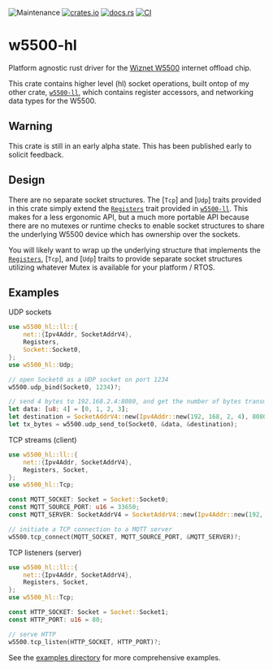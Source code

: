 ![Maintenance](https://img.shields.io/badge/maintenance-experimental-blue.svg)
[![crates.io](https://img.shields.io/crates/v/w5500-hl.svg)](https://crates.io/crates/w5500-hl)
[![docs.rs](https://docs.rs/w5500-hl/badge.svg)](https://docs.rs/w5500-hl/)
[![CI](https://github.com/newAM/w5500-hl-rs/workflows/CI/badge.svg)](https://github.com/newAM/w5500-hl-rs/actions)

# w5500-hl

Platform agnostic rust driver for the [Wiznet W5500] internet offload chip.

This crate contains higher level (hl) socket operations, built ontop of my
other crate, [`w5500-ll`], which contains register accessors, and networking
data types for the W5500.

## Warning

This crate is still in an early alpha state.
This has been published early to solicit feedback.

## Design

There are no separate socket structures.
The [`Tcp`] and [`Udp`] traits provided in this crate simply extend the
[`Registers`] trait provided in [`w5500-ll`].
This makes for a less ergonomic API, but a much more portable API because
there are no mutexes or runtime checks to enable socket structures to share
the underlying W5500 device which has ownership over the sockets.

You will likely want to wrap up the underlying structure that implements
the [`Registers`], [`Tcp`], and [`Udp`] traits to provide separate socket
structures utilizing whatever Mutex is available for your platform / RTOS.

## Examples

UDP sockets

```rust
use w5500_hl::ll::{
    net::{Ipv4Addr, SocketAddrV4},
    Registers,
    Socket::Socket0,
};
use w5500_hl::Udp;

// open Socket0 as a UDP socket on port 1234
w5500.udp_bind(Socket0, 1234)?;

// send 4 bytes to 192.168.2.4:8080, and get the number of bytes transmitted
let data: [u8; 4] = [0, 1, 2, 3];
let destination = SocketAddrV4::new(Ipv4Addr::new(192, 168, 2, 4), 8080);
let tx_bytes = w5500.udp_send_to(Socket0, &data, &destination);
```

TCP streams (client)

```rust
use w5500_hl::ll::{
    net::{Ipv4Addr, SocketAddrV4},
    Registers, Socket,
};
use w5500_hl::Tcp;

const MQTT_SOCKET: Socket = Socket::Socket0;
const MQTT_SOURCE_PORT: u16 = 33650;
const MQTT_SERVER: SocketAddrV4 = SocketAddrV4::new(Ipv4Addr::new(192, 168, 2, 10), 1883);

// initiate a TCP connection to a MQTT server
w5500.tcp_connect(MQTT_SOCKET, MQTT_SOURCE_PORT, &MQTT_SERVER)?;
```

TCP listeners (server)

```rust
use w5500_hl::ll::{
    net::{Ipv4Addr, SocketAddrV4},
    Registers, Socket,
};
use w5500_hl::Tcp;

const HTTP_SOCKET: Socket = Socket::Socket1;
const HTTP_PORT: u16 = 80;

// serve HTTP
w5500.tcp_listen(HTTP_SOCKET, HTTP_PORT)?;
```

See the [examples directory] for more comprehensive examples.

[`Registers`]: https://docs.rs/w5500-ll/latest/w5500_ll/trait.Registers.html
[`w5500-ll`]: https://crates.io/crates/w5500-ll
[Wiznet W5500]: https://www.wiznet.io/product-item/w5500/
[examples directory]: https://github.com/newAM/w5500-hl-rs/tree/main/examples
